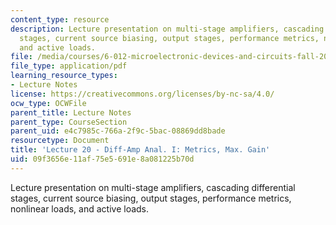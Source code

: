 ```yaml
---
content_type: resource
description: Lecture presentation on multi-stage amplifiers, cascading differential
  stages, current source biasing, output stages, performance metrics, nonlinear loads,
  and active loads.
file: /media/courses/6-012-microelectronic-devices-and-circuits-fall-2009/09f3656e11af75e5691e8a081225b70d_MIT6_012F09_lec20.pdf
file_type: application/pdf
learning_resource_types:
- Lecture Notes
license: https://creativecommons.org/licenses/by-nc-sa/4.0/
ocw_type: OCWFile
parent_title: Lecture Notes
parent_type: CourseSection
parent_uid: e4c7985c-766a-2f9c-5bac-08869dd8bade
resourcetype: Document
title: 'Lecture 20 - Diff-Amp Anal. I: Metrics, Max. Gain'
uid: 09f3656e-11af-75e5-691e-8a081225b70d
---
```

Lecture presentation on multi-stage amplifiers, cascading differential stages, current source biasing, output stages, performance metrics, nonlinear loads, and active loads.
